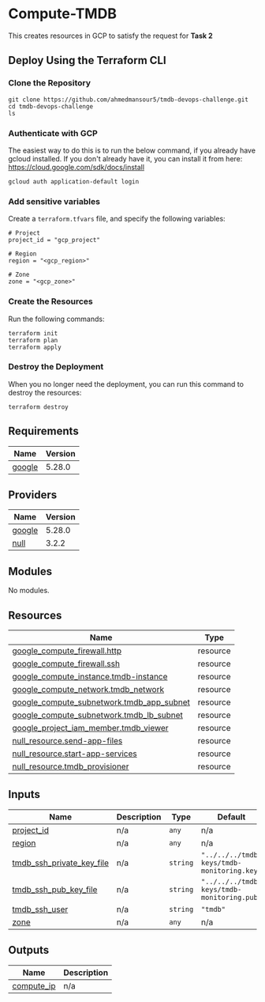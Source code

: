 # Compute-TMDB

This creates resources in GCP to satisfy the request for **Task 2**

## Deploy Using the Terraform CLI

### Clone the Repository

    git clone https://github.com/ahmedmansour5/tmdb-devops-challenge.git
    cd tmdb-devops-challenge
    ls

### Authenticate with GCP 

The easiest way to do this is to run the below command, if you already have gcloud installed. If you don't already have it, you can install it from here: https://cloud.google.com/sdk/docs/install

    gcloud auth application-default login

### Add sensitive variables

Create a `terraform.tfvars` file, and specify the following variables:

```
# Project
project_id = "gcp_project"

# Region
region = "<gcp_region>"

# Zone
zone = "<gcp_zone>"
```

### Create the Resources

Run the following commands:

    terraform init
    terraform plan
    terraform apply

### Destroy the Deployment

When you no longer need the deployment, you can run this command to destroy the resources:

    terraform destroy



<!-- BEGIN_TF_DOCS -->
## Requirements

| Name | Version |
|------|---------|
| <a name="requirement_google"></a> [google](#requirement\_google) | 5.28.0 |

## Providers

| Name | Version |
|------|---------|
| <a name="provider_google"></a> [google](#provider\_google) | 5.28.0 |
| <a name="provider_null"></a> [null](#provider\_null) | 3.2.2 |

## Modules

No modules.

## Resources

| Name | Type |
|------|------|
| [google_compute_firewall.http](https://registry.terraform.io/providers/hashicorp/google/5.28.0/docs/resources/compute_firewall) | resource |
| [google_compute_firewall.ssh](https://registry.terraform.io/providers/hashicorp/google/5.28.0/docs/resources/compute_firewall) | resource |
| [google_compute_instance.tmdb-instance](https://registry.terraform.io/providers/hashicorp/google/5.28.0/docs/resources/compute_instance) | resource |
| [google_compute_network.tmdb_network](https://registry.terraform.io/providers/hashicorp/google/5.28.0/docs/resources/compute_network) | resource |
| [google_compute_subnetwork.tmdb_app_subnet](https://registry.terraform.io/providers/hashicorp/google/5.28.0/docs/resources/compute_subnetwork) | resource |
| [google_compute_subnetwork.tmdb_lb_subnet](https://registry.terraform.io/providers/hashicorp/google/5.28.0/docs/resources/compute_subnetwork) | resource |
| [google_project_iam_member.tmdb_viewer](https://registry.terraform.io/providers/hashicorp/google/5.28.0/docs/resources/project_iam_member) | resource |
| [null_resource.send-app-files](https://registry.terraform.io/providers/hashicorp/null/latest/docs/resources/resource) | resource |
| [null_resource.start-app-services](https://registry.terraform.io/providers/hashicorp/null/latest/docs/resources/resource) | resource |
| [null_resource.tmdb_provisioner](https://registry.terraform.io/providers/hashicorp/null/latest/docs/resources/resource) | resource |

## Inputs

| Name | Description | Type | Default | Required |
|------|-------------|------|---------|:--------:|
| <a name="input_project_id"></a> [project\_id](#input\_project\_id) | n/a | `any` | n/a | yes |
| <a name="input_region"></a> [region](#input\_region) | n/a | `any` | n/a | yes |
| <a name="input_tmdb_ssh_private_key_file"></a> [tmdb\_ssh\_private\_key\_file](#input\_tmdb\_ssh\_private\_key\_file) | n/a | `string` | `"../../../tmdb-keys/tmdb-monitoring.key"` | no |
| <a name="input_tmdb_ssh_pub_key_file"></a> [tmdb\_ssh\_pub\_key\_file](#input\_tmdb\_ssh\_pub\_key\_file) | n/a | `string` | `"../../../tmdb-keys/tmdb-monitoring.pub"` | no |
| <a name="input_tmdb_ssh_user"></a> [tmdb\_ssh\_user](#input\_tmdb\_ssh\_user) | n/a | `string` | `"tmdb"` | no |
| <a name="input_zone"></a> [zone](#input\_zone) | n/a | `any` | n/a | yes |

## Outputs

| Name | Description |
|------|-------------|
| <a name="output_compute_ip"></a> [compute\_ip](#output\_compute\_ip) | n/a |